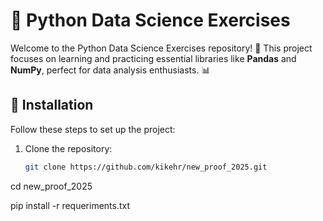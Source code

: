 # 🐍 Python Data Science Exercises

Welcome to the Python Data Science Exercises repository! 🎉 This project focuses on learning and practicing essential libraries like **Pandas** and **NumPy**, perfect for data analysis enthusiasts. 📊

## 🚀 Installation

Follow these steps to set up the project:

1. Clone the repository:
   ```bash
   git clone https://github.com/kikehr/new_proof_2025.git

cd new_proof_2025

pip install -r requeriments.txt


